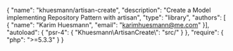 {
    "name": "khuesmann/artisan-create",
    "description": "Create a Model implementing Repository Pattern with artisan",
    "type": "library",
    "authors": [
        {
            "name": "Karim Huesmann",
            "email": "karimhuesmann@me.com"
        }],
    "autoload": {
    	"psr-4": { "Khuesmann\\ArtisanCreate\\": "src/" }
    },
    "require": {
        "php": ">=5.3.3"
    }
}